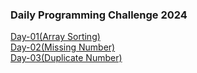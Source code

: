 ### Daily Programming Challenge 2024

<a href="SortArray.java">Day-01(Array Sorting)</a><br>
<a href="MissingNum.java">Day-02(Missing Number)</a><br>
<a href="DuplicateNumber.java">Day-03(Duplicate Number)</a><br>
